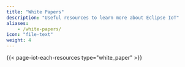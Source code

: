 ```yaml
---
title: "White Papers"
description: "Useful resources to learn more about Eclipse IoT"
aliases:
    - /white-papers/
icon: "file-text"
weight: 4
---
```


{{< page-iot-each-resources type="white_paper" >}}
